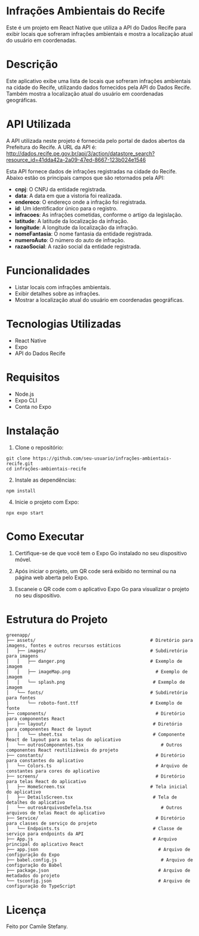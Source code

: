 # Infrações Ambientais do Recife
Este é um projeto em React Native que utiliza a API do Dados Recife para exibir locais que sofreram infrações ambientais e mostra a localização atual do usuário em coordenadas.

# Descrição
Este aplicativo exibe uma lista de locais que sofreram infrações ambientais na cidade do Recife, utilizando dados fornecidos pela API do Dados Recife. Também mostra a localização atual do usuário em coordenadas geográficas.

# API Utilizada
A API utilizada neste projeto é fornecida pelo portal de dados abertos da Prefeitura do Recife. A URL da API é:  http://dados.recife.pe.gov.br/api/3/action/datastore_search?resource_id=41dda42a-2a09-47ed-8667-123b024e1546

Esta API fornece dados de infrações registradas na cidade do Recife. Abaixo estão os principais campos que são retornados pela API:

- **cnpj**: O CNPJ da entidade registrada.
- **data**: A data em que a vistoria foi realizada.
- **endereco**: O endereço onde a infração foi registrada.
- **id**: Um identificador único para o registro.
- **infracoes**: As infrações cometidas, conforme o artigo da legislação.
- **latitude**: A latitude da localização da infração.
- **longitude**: A longitude da localização da infração.
- **nomeFantasia**: O nome fantasia da entidade registrada.
- **numeroAuto**: O número do auto de infração.
- **razaoSocial**: A razão social da entidade registrada.

# Funcionalidades
- Listar locais com infrações ambientais.
- Exibir detalhes sobre as infrações.
- Mostrar a localização atual do usuário em coordenadas geográficas.

# Tecnologias Utilizadas
- React Native
- Expo
- API do Dados Recife
  
# Requisitos
- Node.js
- Expo CLI
- Conta no Expo

# Instalação
1. Clone o repositório:
```
git clone https://github.com/seu-usuario/infrações-ambientais-recife.git
cd infrações-ambientais-recife
```
2. Instale as dependências:
```
npm install
```

4. Inicie o projeto com Expo:
```
npx expo start
```
# Como Executar
1. Certifique-se de que você tem o Expo Go instalado no seu dispositivo móvel.

2. Após iniciar o projeto, um QR code será exibido no terminal ou na página web aberta pelo Expo.

3. Escaneie o QR code com o aplicativo Expo Go para visualizar o projeto no seu dispositivo.

# Estrutura do Projeto
```
greenapp/
├── assets/                                           # Diretório para imagens, fontes e outros recursos estáticos
│   ├── images/                                       # Subdiretório para imagens
│   │   ├── danger.png                                # Exemplo de imagem
│   │   ├── imageMap.png                                # Exemplo de imagem
│   │   └── splash.png                                 # Exemplo de imagem
│   └── fonts/                                        # Subdiretório para fontes
│       └── roboto-font.ttf                           # Exemplo de fonte
├── components/                                         # Diretório para componentes React
│   ├── layout/                                        # Diretório para componentes React de layout
│   │   └── sheet.tsx                                  # Componente React de layout para as telas do aplicativo
│   └── outrosComponentes.tsx                             # Outros componentes React reutilizáveis do projeto
├── constants/                                          # Diretório para constantes do aplicativo
│   └── Colors.ts                                       # Arquivo de constantes para cores do aplicativo
├── screens/                                            # Diretório para telas React do aplicativo
│   ├── HomeScreen.tsx                                # Tela inicial do aplicativo
│   ├── DetailsScreen.tsx                              # Tela de detalhes do aplicativo
│   └── outrosArquivosDeTela.tsx                          # Outros arquivos de telas React do aplicativo
├── Service/                                            # Diretório para classes de serviço do projeto
│   └── Endpoints.ts                                   # Classe de serviço para endpoints da API
├── App.js                                             # Arquivo principal do aplicativo React
├── app.json                                             # Arquivo de configuração do Expo
├── babel.config.js                                       # Arquivo de configuração do Babel
├── package.json                                         # Arquivo de metadados do projeto
└── tsconfig.json                                        # Arquivo de configuração do TypeScript

```

# Licença
Feito por Camile Stefany.
